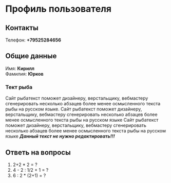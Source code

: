 # Профиль пользователя

## Контакты

Телефон: **+79525284656**

## Общие данные

Имя: **Кирилл** <br>
Фамилия: **Юрков**


### Тект рыба
Сайт рыбатекст поможет дизайнеру, верстальщику, вебмастеру сгенерировать
      несколько абзацев более менее осмысленного текста рыбы на русском языке.
      Сайт рыбатекст поможет дизайнеру, верстальщику, вебмастеру сгенерировать
      несколько абзацев более менее осмысленного текста рыбы на русском языке
      Сайт рыбатекст поможет дизайнеру, верстальщику, вебмастеру сгенерировать
      несколько абзацев более менее осмысленного текста рыбы на русском языке
      ***Данный текст не нужно редактировать!!!***

## Ответь на вопросы  

1. 2+2 * 2 = ?
2. 4 - 2 : 1/2 + 1 = ? 
3. 6 : 2 * (2+1) = ?